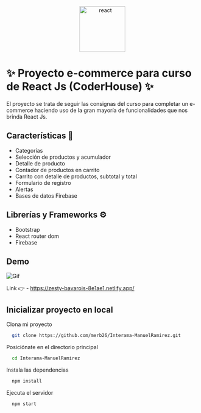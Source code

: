 <div align="center">
       <img
         src="https://i.ibb.co/2t97zXj/titulo.png"
         alt="react"
         width="auto"
         height="120px"
       />
</div>

# ✨ Proyecto e-commerce para curso de React Js (CoderHouse) ✨

El proyecto se trata de seguir las consignas del curso para completar un e-commerce haciendo uso de la gran mayoría de funcionalidades que nos brinda React Js.

## Características 📝

- Categorías
- Selección de productos y acumulador
- Detalle de producto
- Contador de productos en carrito
- Carrito con detalle de productos, subtotal y total
- Formulario de registro
- Alertas
- Bases de datos Firebase

## Librerías y Frameworks ⚙

- Bootstrap
- React router dom
- Firebase

## Demo

![Gif](https://github.com/merb26/Interama-ManuelRamirez/blob/master/public/proyecto-final-React-Js.gif)

Link 👉 - https://zesty-bavarois-8e1ae1.netlify.app/

## Inicializar proyecto en local

Clona mi proyecto

```bash
  git clone https://github.com/merb26/Interama-ManuelRamirez.git
```

Posiciónate en el directorio principal

```bash
  cd Interama-ManuelRamirez
```

Instala las dependencias

```bash
  npm install
```

Ejecuta el servidor

```bash
  npm start
```
